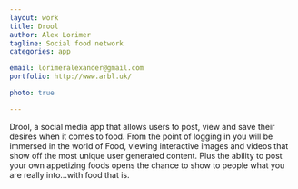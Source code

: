 ```yaml
---
layout: work
title: Drool
author: Alex Lorimer
tagline: Social food network
categories: app

email: lorimeralexander@gmail.com 
portfolio: http://www.arbl.uk/

photo: true

---
```


Drool, a social media app that allows users to post, view and save their desires when it comes to food. From the point of logging in you will be immersed in the world of Food, viewing interactive images and videos that show off the most unique user generated content. Plus the ability to post your own appetizing foods opens the chance to show to people what you are really into…with food that is.